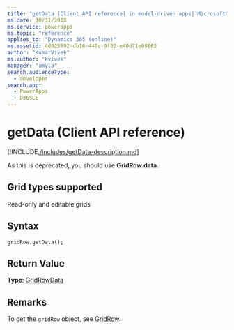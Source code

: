 ```yaml
---
title: "getData (Client API reference) in model-driven apps| MicrosoftDocs"
ms.date: 10/31/2018
ms.service: powerapps
ms.topic: "reference"
applies_to: "Dynamics 365 (online)"
ms.assetid: 4d025f92-db16-440c-9f82-e40d71e09862
author: "KumarVivek"
ms.author: "kvivek"
manager: "amyla"
search.audienceType: 
  - developer
search.app: 
  - PowerApps
  - D365CE
---
```

# getData (Client API reference)



[!INCLUDE[./includes/getData-description.md](./includes/getData-description.md)]

As this is deprecated, you should use **GridRow.data**.

## Grid types supported

Read-only and editable grids

## Syntax

`gridRow.getData();`

## Return Value

**Type**: [GridRowData](../gridrowdata.md)

## Remarks

To get the `gridRow` object, see [GridRow](../gridrow.md). 

